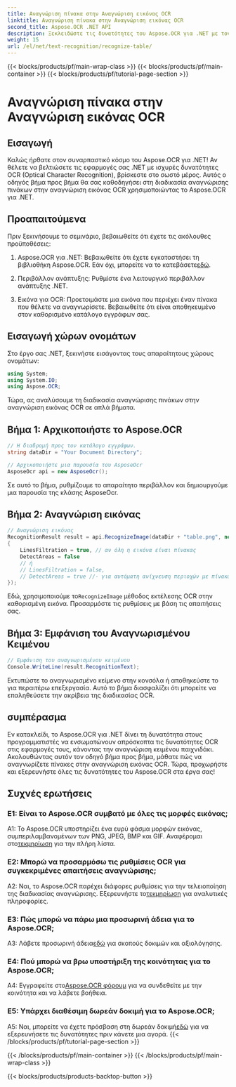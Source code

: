 ```yaml
---
title: Αναγνώριση πίνακα στην Αναγνώριση εικόνας OCR
linktitle: Αναγνώριση πίνακα στην Αναγνώριση εικόνας OCR
second_title: Aspose.OCR .NET API
description: Ξεκλειδώστε τις δυνατότητες του Aspose.OCR για .NET με τον ολοκληρωμένο οδηγό μας για την αναγνώριση πινάκων στην αναγνώριση εικόνας OCR.
weight: 15
url: /el/net/text-recognition/recognize-table/
---
```


{{< blocks/products/pf/main-wrap-class >}}
{{< blocks/products/pf/main-container >}}
{{< blocks/products/pf/tutorial-page-section >}}

# Αναγνώριση πίνακα στην Αναγνώριση εικόνας OCR

## Εισαγωγή

Καλώς ήρθατε στον συναρπαστικό κόσμο του Aspose.OCR για .NET! Αν θέλετε να βελτιώσετε τις εφαρμογές σας .NET με ισχυρές δυνατότητες OCR (Optical Character Recognition), βρίσκεστε στο σωστό μέρος. Αυτός ο οδηγός βήμα προς βήμα θα σας καθοδηγήσει στη διαδικασία αναγνώρισης πινάκων στην αναγνώριση εικόνας OCR χρησιμοποιώντας το Aspose.OCR για .NET.

## Προαπαιτούμενα

Πριν ξεκινήσουμε το σεμινάριο, βεβαιωθείτε ότι έχετε τις ακόλουθες προϋποθέσεις:

1.  Aspose.OCR για .NET: Βεβαιωθείτε ότι έχετε εγκαταστήσει τη βιβλιοθήκη Aspose.OCR. Εάν όχι, μπορείτε να το κατεβάσετε[εδώ](https://releases.aspose.com/ocr/net/).

2. Περιβάλλον ανάπτυξης: Ρυθμίστε ένα λειτουργικό περιβάλλον ανάπτυξης .NET.

3. Εικόνα για OCR: Προετοιμάστε μια εικόνα που περιέχει έναν πίνακα που θέλετε να αναγνωρίσετε. Βεβαιωθείτε ότι είναι αποθηκευμένο στον καθορισμένο κατάλογο εγγράφων σας.

## Εισαγωγή χώρων ονομάτων

Στο έργο σας .NET, ξεκινήστε εισάγοντας τους απαραίτητους χώρους ονομάτων:

```csharp
using System;
using System.IO;
using Aspose.OCR;
```

Τώρα, ας αναλύσουμε τη διαδικασία αναγνώρισης πινάκων στην αναγνώριση εικόνας OCR σε απλά βήματα.

## Βήμα 1: Αρχικοποιήστε το Aspose.OCR

```csharp
// Η διαδρομή προς τον κατάλογο εγγράφων.
string dataDir = "Your Document Directory";

// Αρχικοποιήστε μια παρουσία του AsposeOcr
AsposeOcr api = new AsposeOcr();
```

Σε αυτό το βήμα, ρυθμίζουμε το απαραίτητο περιβάλλον και δημιουργούμε μια παρουσία της κλάσης AsposeOcr.

## Βήμα 2: Αναγνώριση εικόνας

```csharp
// Αναγνώριση εικόνας
RecognitionResult result = api.RecognizeImage(dataDir + "table.png", new RecognitionSettings
{
    LinesFiltration = true, // αν όλη η εικόνα είναι πίνακας
    DetectAreas = false
    // ή
    // LinesFiltration = false,
    // DetectAreas = true //- για αυτόματη ανίχνευση περιοχών με πίνακα
});
```

 Εδώ, χρησιμοποιούμε το`RecognizeImage` μέθοδος εκτέλεσης OCR στην καθορισμένη εικόνα. Προσαρμόστε τις ρυθμίσεις με βάση τις απαιτήσεις σας.

## Βήμα 3: Εμφάνιση του Αναγνωρισμένου Κειμένου

```csharp
// Εμφάνιση του αναγνωρισμένου κειμένου
Console.WriteLine(result.RecognitionText);
```

Εκτυπώστε το αναγνωρισμένο κείμενο στην κονσόλα ή αποθηκεύστε το για περαιτέρω επεξεργασία. Αυτό το βήμα διασφαλίζει ότι μπορείτε να επαληθεύσετε την ακρίβεια της διαδικασίας OCR.

## συμπέρασμα

Εν κατακλείδι, το Aspose.OCR για .NET δίνει τη δυνατότητα στους προγραμματιστές να ενσωματώνουν απρόσκοπτα τις δυνατότητες OCR στις εφαρμογές τους, κάνοντας την αναγνώριση κειμένου παιχνιδάκι. Ακολουθώντας αυτόν τον οδηγό βήμα προς βήμα, μάθατε πώς να αναγνωρίζετε πίνακες στην αναγνώριση εικόνας OCR. Τώρα, προχωρήστε και εξερευνήστε όλες τις δυνατότητες του Aspose.OCR στα έργα σας!

## Συχνές ερωτήσεις

### Ε1: Είναι το Aspose.OCR συμβατό με όλες τις μορφές εικόνας;

 A1: Το Aspose.OCR υποστηρίζει ένα ευρύ φάσμα μορφών εικόνας, συμπεριλαμβανομένων των PNG, JPEG, BMP και GIF. Αναφέρομαι στο[τεκμηρίωση](https://reference.aspose.com/ocr/net/) για την πλήρη λίστα.

### Ε2: Μπορώ να προσαρμόσω τις ρυθμίσεις OCR για συγκεκριμένες απαιτήσεις αναγνώρισης;

 A2: Ναι, το Aspose.OCR παρέχει διάφορες ρυθμίσεις για την τελειοποίηση της διαδικασίας αναγνώρισης. Εξερευνήστε το[τεκμηρίωση](https://reference.aspose.com/ocr/net/) για αναλυτικές πληροφορίες.

### Ε3: Πώς μπορώ να πάρω μια προσωρινή άδεια για το Aspose.OCR;

 A3: Λάβετε προσωρινή άδεια[εδώ](https://purchase.aspose.com/temporary-license/) για σκοπούς δοκιμών και αξιολόγησης.

### Ε4: Πού μπορώ να βρω υποστήριξη της κοινότητας για το Aspose.OCR;

 Α4: Εγγραφείτε στο[Aspose.OCR φόρουμ](https://forum.aspose.com/c/ocr/16) για να συνδεθείτε με την κοινότητα και να λάβετε βοήθεια.

### Ε5: Υπάρχει διαθέσιμη δωρεάν δοκιμή για το Aspose.OCR;

 A5: Ναι, μπορείτε να έχετε πρόσβαση στη δωρεάν δοκιμή[εδώ](https://releases.aspose.com/) για να εξερευνήσετε τις δυνατότητες πριν κάνετε μια αγορά.
{{< /blocks/products/pf/tutorial-page-section >}}

{{< /blocks/products/pf/main-container >}}
{{< /blocks/products/pf/main-wrap-class >}}

{{< blocks/products/products-backtop-button >}}
